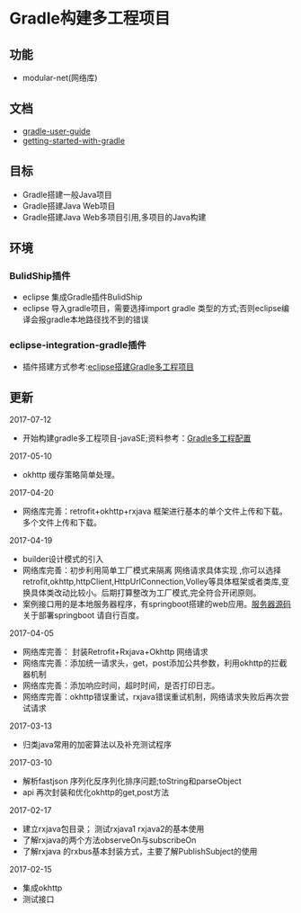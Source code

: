 # Gradle构建多工程项目

## 功能

- modular-net(网络库)
  
## 文档

 - [gradle-user-guide](https://dongchuan.gitbooks.io/gradle-user-guide-/content/overview/features.html)
 - [getting-started-with-gradle](https://www.petrikainulainen.net/getting-started-with-gradle/)

## 目标

 - Gradle搭建一般Java项目
 - Gradle搭建Java Web项目
 - Gradle搭建Java Web多项目引用,多项目的Java构建

## 环境

### BulidShip插件 

 - eclipse 集成Gradle插件BulidShip
 - eclipse 导入gradle项目，需要选择import gradle 类型的方式;否则eclipse编译会报gradle本地路径找不到的错误
 
### eclipse-integration-gradle插件

  - 插件搭建方式参考:[eclipse搭建Gradle多工程项目](https://www.zybuluo.com/Arison/note/811901) 

## 更新


2017-07-12

- 开始构建gradle多工程项目-javaSE;资料参考：[Gradle多工程配置](https://www.zybuluo.com/Arison/note/744011)

2017-05-10

- okhttp 缓存策略简单处理。

2017-04-20

- 网络库完善：retrofit+okhttp+rxjava 框架进行基本的单个文件上传和下载。多个文件上传和下载。

2017-04-19

- builder设计模式的引入
- 网络库完善：初步利用简单工厂模式来隔离  网络请求具体实现 ,你可以选择retrofit,okhttp,httpClient,HttpUrlConnection,Volley等具体框架或者类库,变换具体类改动比较小。后期打算整改为工厂模式,完全符合开闭原则。
- 案例接口用的是本地服务器程序，有springboot搭建的web应用。[服务器源码](https://github.com/Arisono/Chapter)关于部署springboot 请自行百度。

2017-04-05

- 网络库完善： 封装Retrofit+Rxjava+Okhttp 网络请求
- 网络库完善：添加统一请求头，get，post添加公共参数，利用okhttp的拦截器机制
- 网络库完善：添加响应时间，超时时间，是否打印日志。
- 网络库完善：okhttp错误重试，rxjava错误重试机制，网络请求失败后再次尝试请求

2017-03-13

- 归类java常用的加密算法以及补充测试程序

2017-03-10

- 解析fastjson 序列化反序列化排序问题;toString和parseObject
- api 再次封装和优化okhttp的get,post方法

2017-02-17
  
- 建立rxjava包目录； 测试rxjava1 rxjava2的基本使用
- 了解rxjava的两个方法observeOn与subscribeOn
- 了解rxjava 的rxbus基本封装方式，主要了解PublishSubject的使用

2017-02-15

- 集成okhttp
- 测试接口

